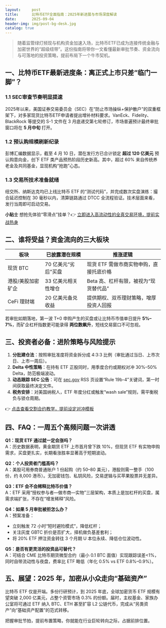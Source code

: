 ```yaml
---
layout:     post
title:      比特币ETF全面指南：2025年新进展与市场深度解读
date:       2025-09-04
header-img: img/post-bg-desk.jpg
catalog: true
---
```


> 随着监管绿灯频现与机构资金加速入场，比特币ETF已成为连接传统金融与加密世界的“超级纽带”。这份指南将带你一文看懂最新审批节奏、资金流向与可落地的投资策略，提前布局下一个牛市契机。

## 一、比特币ETF最新进度条：离正式上市只差“临门一脚”？

### 1.1 SEC审查节奏明显提速  
2025年以来，美国证券交易委员会（SEC）在“防止市场操纵+保护散户”的双重框架下，对多家现货比特币ETF申请者提出增补材料要求。VanEck、Fidelity、BlackRock 等提交的 S-1 文件在 3 月底递交第七轮修订，市场普遍预计最终审批窗口将在 **5 月中旬** 打开。  

### 1.2 预认购规模刷新纪录  
彭博汇编数据显示，截至 4 月 10 日，潜在发行方已合计锁定 **超过 120 亿美元** 预认购意向金，创下 ETF 类产品预热阶段历史新高。其中，超过 60% 来自传统养老金及共同基金，显现机构“抢跑”心态。

### 1.3 交易所技术准备就绪  
纽交所、纳斯达克均已上线比特币 ETF 的“测试代码”，并完成数次实盘演练：撮合延迟控制在 30 毫秒以内，清算链路通过 DTCC 全流程验证。技术层面来看，发行当周即可启动交易。

**小贴士** 想抢先体验“零滑点”挂单？👉 [立即进入高流动性的全真交易环境，提前实战热身](https://okxdog.com/)

## 二、谁将受益？资金流向的三大板块

| 板块 | 已披露潜在规模 | 推涨逻辑 |
|------|----------------|----------|
| 现货 BTC | 70 亿美元“劣后”买盘 | 现货 ETF 需做市商实物申购，直接托底价格 |
| 港股/美股加密矿企 | 33 亿美元相关性增仓 | Beta 高、杠杆有限，被视为“现货替代品” |
| CeFi 理财端 | 20 亿美元备兑收益 | 提供期权、双币理财策略，增厚投资人回报 |

若审批如期落地，第一波 T+0 申购产生的买盘或让比特币市值单日提升 **5%–7%**，而矿企杠杆指数更可能录得 **两位数飙升**，短线交易窗口不可忽视。

## 三、投资者必备：进阶策略与风险提示  
1. **分批建仓法**：按照审批准度将资金拆分成 4:3:3 比例（审批通过当日、上市次日、上市一周后）。  
2. **Delta 中性策略**：在持有 ETF 正股同时，用季度合约或期权对冲 30%–50% Delta，防范极端波动。  
3. **动态跟踪 SEC 公告**：可在 [sec.gov](https://www.sec.gov) RSS 页设置“Rule 19b-4”关键词，第一时间获取最终决定文件。  
4. **税务安排**：对美国纳税人，ETF 年度分红或触发“wash sale”规则，需平衡税负与锁仓周期。

👉 [点击查看交割合约教学，提前设定对冲模板](https://okxdog.com/)

## 四、FAQ：一周五个高频问题一次讲透

**Q1：现货 ETF 通过就一定会涨吗？**  
A：历史数据表明，黄金期货 ETF 上市首月曾下跌 10%，但现货 ETF 有实物申购需求，买盘更扎实，长期看涨胜率显著高于短期波动。

**Q2：个人投资者门槛高吗？**  
A：美股可用券商普通账户 1 份起购（约 50–80 美元），港股则需一整手（100 份，约 8,000 港币）。无加密钱包、私钥风险，交易逻辑与买苹果股票并无差异。

**Q3：ETF 会不会稀释比特币价值？**  
A：ETF 采用“授权参与者—做市商—实物”三层架构，本质上是加杠杆的买盘，属需求端扩张，不存在“增发稀释”风险。

**Q4：如果 5 月审批被拒怎么办？**  
A：预案准备：  
- 立刻触发 72 小时“短时避险模式”，降低杠杆；  
- 关注灰度 GBTC 折价是否扩大，择机做负基差套利；  
- 将 20% ETF 押注资金转往 3 个月期 U 本位永续、降低仓位波动性。

**Q5：是否有更灵活的投资品可替代？**  
A：可结合 CME 比特币期货微型合约（最小 0.1 BTC 面值）实现跟踪误差<1%，同时自带流动性与夜盘，费率比 ETF 略低（年化 0.5% vs ETF 0.8%–0.9%）。

## 五、展望：2025 年，加密从小众走向“基础资产”  
比特币 ETF 仅是开端。多份行研预计，到 2025 年底，全球加密货币 ETF 规模有望突破 2,000 亿美元，占整个资管市场 0.3% 的份额。届时，主权基金、家族办公室将可通过 ETF 纳入 BTC、ETH 甚至扩容 L2 公链代币，完成从“另类资产”向“基础资产配置”的范式转移。

把握审批节拍，提前布置策略，你就能在行业巨轮转向之际，占据前排位置。